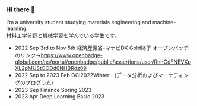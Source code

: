 ### Hi there 👋

I'm a university student studying materials engineering and machine-learning.  
材料工学分野と機械学習を学んでいる学生です。  
  
- 2022 Sep 3rd to Nov 5th 経済産業省-マナビDX Gold終了 オープンバッチのリンク→https://www.openbadge-global.com/ns/portal/openbadge/public/assertions/user/RnhCdFNEVXpXL2pMUStOODd6NHBRdz09
- 2022 Sep to 2023 Feb GCI2022Winter　(データ分析およびマーケティングのプログラム)
- 2023 Sep Finance Spring 2023　
- 2023 Apr Deep Learning Basic 2023

<!--
**shu-ozawa/shu-ozawa** is a ✨ _special_ ✨ repository because its `README.md` (this file) appears on your GitHub profile.

Here are some ideas to get you started:

- 🔭 I’m currently working on ...
- 🌱 I’m currently learning ...
- 👯 I’m looking to collaborate on ...
- 🤔 I’m looking for help with ...
- 💬 Ask me about ...
- 📫 How to reach me: ...
- 😄 Pronouns: ...
- ⚡ Fun fact: ...
-->
